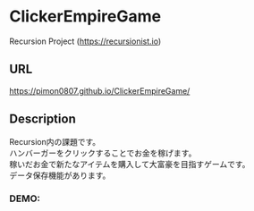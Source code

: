 # ClickerEmpireGame
Recursion Project
(https://recursionist.io)

## URL
https://pimon0807.github.io/ClickerEmpireGame/
 
## Description
Recursion内の課題です。  
ハンバーガーをクリックすることでお金を稼げます。  
稼いだお金で新たなアイテムを購入して大富豪を目指すゲームです。  
データ保存機能があります。  

### DEMO:

